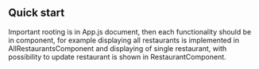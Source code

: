 ## Quick start

Important rooting is in App.js document, then each functionality should be in component, for example displaying all restaurants is implemented in AllRestaurantsComponent and displaying of single restaurant, with possibility to update restaurant is shown in RestaurantComponent.